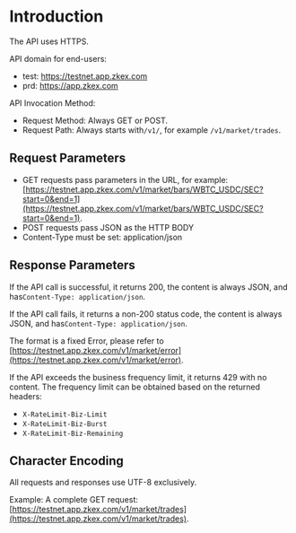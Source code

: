 # Introduction

The API uses HTTPS.

API domain for end-users:

- test: https://testnet.app.zkex.com
- prd: https://app.zkex.com

API Invocation Method:

- Request Method: Always GET or POST.
- Request Path: Always starts with`/v1/`, for example `/v1/market/trades`.

## Request Parameters

- GET requests pass parameters in the URL, for example: [https://testnet.app.zkex.com/v1/market/bars/WBTC_USDC/SEC?start=0&end=1](https://testnet.app.zkex.com/v1/market/bars/WBTC_USDC/SEC?start=0&end=1).
- POST requests pass JSON as the HTTP BODY
- Content-Type must be set: application/json

## Response Parameters

If the API call is successful, it returns 200, the content is always JSON, and has`Content-Type: application/json`.

If the API call fails, it returns a non-200 status code, the content is always JSON, and has`Content-Type: application/json`.

The format is a fixed Error, please refer to [https://testnet.app.zkex.com/v1/market/error](https://testnet.app.zkex.com/v1/market/error).

If the API exceeds the business frequency limit, it returns 429 with no content. The frequency limit can be obtained based on the returned headers:

- `X-RateLimit-Biz-Limit`
- `X-RateLimit-Biz-Burst`
- `X-RateLimit-Biz-Remaining`


## Character Encoding

All requests and responses use UTF-8 exclusively.

Example: A complete GET request:
[https://testnet.app.zkex.com/v1/market/trades](https://testnet.app.zkex.com/v1/market/trades).

